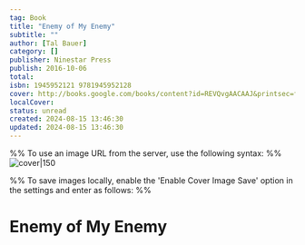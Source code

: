 ```yaml
---
tag: Book
title: "Enemy of My Enemy"
subtitle: ""
author: [Tal Bauer]
category: []
publisher: Ninestar Press
publish: 2016-10-06
total: 
isbn: 1945952121 9781945952128
cover: http://books.google.com/books/content?id=REVQvgAACAAJ&printsec=frontcover&img=1&zoom=1&source=gbs_api
localCover: 
status: unread
created: 2024-08-15 13:46:30
updated: 2024-08-15 13:46:30
---
```


%% To use an image URL from the server, use the following syntax: %%
![cover|150](http://books.google.com/books/content?id=REVQvgAACAAJ&printsec=frontcover&img=1&zoom=1&source=gbs_api)

%% To save images locally, enable the 'Enable Cover Image Save' option in the settings and enter as follows: %%


# Enemy of My Enemy